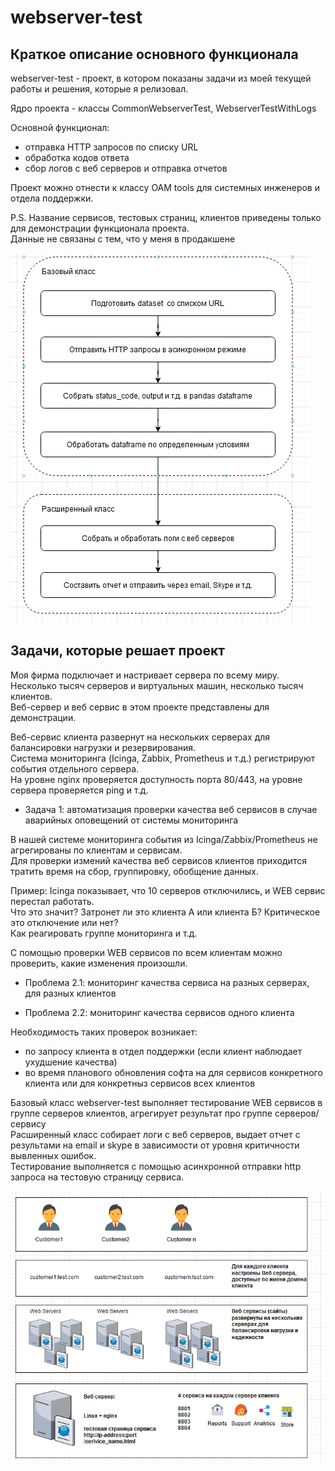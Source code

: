 #  webserver-test

## Краткое описание основного функционала

webserver-test - проект, в котором показаны задачи из моей текущей работы и решения, которые я релизовал.

Ядро проекта - классы CommonWebserverTest, WebserverTestWithLogs

Основной функционал:
- отправка HTTP запросов по списку URL
- обработка кодов ответа
- сбор логов с веб серверов и отправка отчетов

Проект можно отнести к классу OAM tools для системных инженеров и отдела поддержки.


P.S. Название сервисов, тестовых страниц, клиентов приведены только для демонстрации функционала проекта.
<br/>Данные не связаны с тем, что у меня в продакшене

![](images/short_description.png)

## Задачи, которые решает проект

Моя фирма подключает и настривает сервера по всему миру.
<br/>Несколько тысяч серверов и виртуальных машин, несколько тысяч клиентов.
<br/>Веб-сервер и веб сервис в этом проекте представлены для демонстрации.

Веб-сервис клиента развернут на нескольких серверах для балансировки нагрузки и резервирования.
<br/>Система мониторинга (Icinga, Zabbix, Prometheus и т.д.) регистрируют события отдельного сервера.
<br/>На уровне nginx проверяется доступность порта 80/443, на уровне сервера проверяется ping и т.д.
<br/>


- Задача 1: автоматизация проверки качества веб сервисов в случае аварийных оповещений от системы мониторинга

В нашей системе мониторинга события из Icinga/Zabbix/Prometheus не агрегированы по клиентам и сервисам.
<br/>Для проверки измений качества веб сервисов клиентов приходится тратить время на сбор, группировку, обобщение данных.

Пример: Icinga показывает, что 10 серверов отключились, и WEB сервис перестал работать.
<br/>Что это значит? Затронет ли это клиента А или клиента Б? Критическое это отключение или нет?
<br/>Как реагировать группе мониторинга и т.д.

С помощью проверки WEB сервисов по всем клиентам можно проверить, какие изменения произошли.


- Проблема 2.1: мониторинг качества сервиса на разных серверах, для разных клиентов

- Проблема 2.2: мониторинг качества сервисов одного клиента

Необходимость таких проверок возникает:
- по запросу клиента в отдел поддержки (если клиент наблюдает ухудшение качества)
- во время планового обновления софта на для сервисов конкретного клиента или для конкретныз сервисов всех клиентов

Базовый класс webserver-test выполняет тестирование WEB сервисов в группе серверов клиентов, агрегирует результат про группе серверов/сервису
<br/>Расширенный класс собирает логи с веб серверов, выдает отчет с результами на email и skype в зависимости от уровня критичности вывленных ошибок.
<br/>Тестирование выполняется с помощью асинхронной отправки http запроса на тестовую страницу сервиса.


![](images/detailed_model.png)
